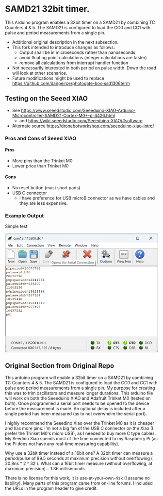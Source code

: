 # SAMD21 32bit timer.

This Arduino program enables a 32bit timer on a SAMD21 by combining TC Counters 4 & 5.
The SAMD21 is configured to load the CC0 and CC1 with pulse and period measurements from a single pin.

* Additional original description in the next subsection. 
* This fork intended to introduce changes as follows:
    * Output shall be in microseconds rather than nanoseconds
	* avoid floating point calculations (integer calculations are faster)
	* remove all calculations from interrupt handler function
* Not necessarily interested in both period on pulse width. Down the road will look at other scenarios.
* Future modifications might be used to replace https://github.com/danpeirce/photogate-box-ssd1306term 

## Testing on the Seeed XIAO

* See https://www.seeedstudio.com/Seeeduino-XIAO-Arduino-Microcontroller-SAMD21-Cortex-M0+-p-4426.html
    * and https://wiki.seeedstudio.com/Seeeduino-XIAO/#software
* Alternate source https://dronebotworkshop.com/seeeduino-xiao-intro/

### Pros and Cons of Seeed XIAO

#### Pros

* More pins than the Trinket M0
* Lower price than Trinket M0 

#### Cons

* No reset button (must short pads)
* USB C connector
    * I have preference for USB microB connector as we have cables and they are less expensive.

### Example Output

Simple test:

![](img/testPulseXIAO.png)

## Original Section from Original Repo

This arduino program will enable a 32bit timer on a SAMD21 by combining TC Counters 4 & 5.
The SAMD21 is configured to load the CC0 and CC1 with pulse and period measurements from a single pin.
My purpose for creating this was to trim oscillators and measure longer durations.
This arduino file will work on both the Seeeduino XIAO and Adafruit Trinket M0 (tested on both).
Once programmed a serial port needs to be opened to the device before the measurement is made.
An optional delay is included after a single period has been measured (as to not overwhelm the serial port).

I highly recommend the Seeedino Xiao over the Trinket M0 as it is cheaper and has more pins.
I'm not a big fan of the USB C connector on the Xiao (I prefer the Trinket M0's micro USB), as I needed to buy more C type cables.
My Seedino Xiao spends most of the time connected to my Raspberry Pi (as the Pi does not have any real-time measuring capability). 

Why use a 32bit timer instead of a 16bit one? A 32bit timer can measure a period/pulse of 89.5 seconds at maximum precision without overflowing ( 20.8ns * 2 ^ 32 ).
What can a 16bit timer measure (without overflowing, at maximum precision)... 1.36 milliseconds.

There is no license for this work, it is use-at-your-own-risk (I assume no liability).
Many parts of this program came from on-line forums. I included the URLs in the program header to give credit.
